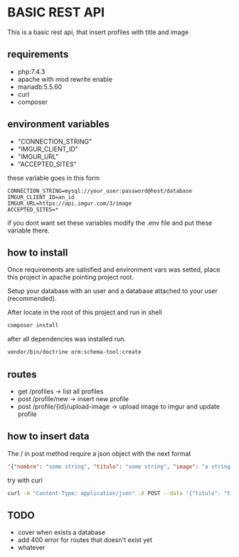 # BASIC REST API

This is a basic rest api, that insert profiles with title and image

## requirements

- php:7.4.3
- apache with mod rewrite enable
- mariadb:5.5.60
- curl
- composer

## environment variables

- "CONNECTION_STRING"
- "IMGUR_CLIENT_ID"
- "IMGUR_URL"
- "ACCEPTED_SITES"

these variable goes in this form

```text
CONNECTION_STRING=mysql://your_user:password@host/database
IMGUR_CLIENT_ID=an_id
IMGUR_URL=https://api.imgur.com/3/image
ACCEPTED_SITES=*
```

if you dont want set these variables modify the .env file and put these variable there.

## how to install

Once requirements are satisfied and environment vars was setted, place this project in apache pointing project root.

Setup your database with an user and a database attached to your user (recommended).

After locate in the root of this project and run in shell

```sh
composer install
```

after all dependencies was installed run.

```sh
vendor/bin/doctrine orm:schema-tool:create
```

## routes

- get /profiles -> list all profiles
- post /profile/new -> insert new profile
- post /profile/{id}/upload-image -> upload image to imgur and update profile

## how to insert data

The / in post method require a json object with the next format

```json
'{"nombre": "some string", "titulo": "some string", "image": "a string that point to url image"}'
```

try with curl

```sh
curl -H "Content-Type: application/json" -X POST --data '{"titulo": "titulo", "image": "imagen", "nombre": "nombre"}' http://your-host:your-port/profile/new
```

## TODO

- cover when exists a database
- add 400 error for routes that doesn't exist yet
- whatever
